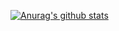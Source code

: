 [![Anurag's github stats](https://github-readme-stats.vercel.app/api?username=othmaneessafi)](https://github.com/anuraghazra/github-readme-stats)